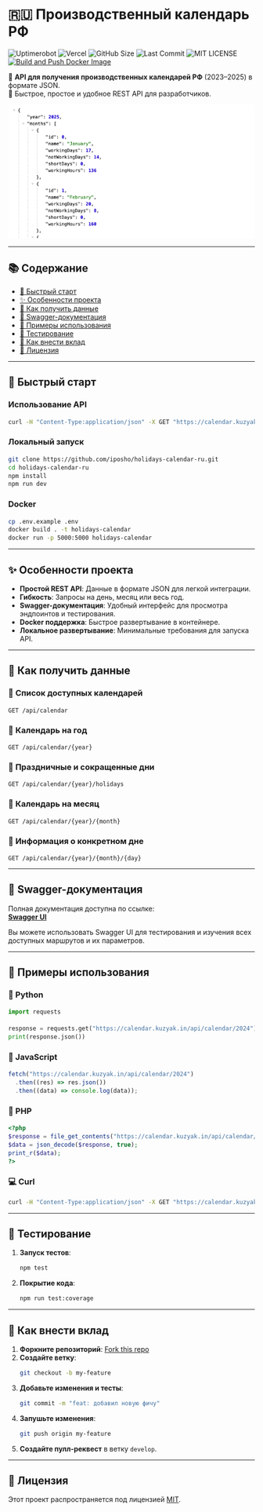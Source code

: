 # 🇷🇺 Производственный календарь РФ

![Uptimerobot](https://img.shields.io/uptimerobot/ratio/7/m797301234-a06cf748375429b73d2bee31)
![Vercel](https://vercelbadge.vercel.app/api/iposho/holidays-calendar-ru?style=flat)
![GitHub Size](https://img.shields.io/github/languages/code-size/iposho/holidays-calendar-ru)
![Last Commit](https://img.shields.io/github/last-commit/iposho/holidays-calendar-ru)
![MIT LICENSE](https://img.shields.io/github/license/iposho/holidays-calendar-ru)
[![Build and Push Docker Image](https://github.com/iteterin/holidays-calendar-ru/actions/workflows/docker-publish.yml/badge.svg?branch=main)](https://github.com/iteterin/holidays-calendar-ru/actions/workflows/docker-publish.yml)

📅 **API для получения производственных календарей РФ** (2023–2025) в формате JSON.  
🔗 Быстрое, простое и удобное REST API для разработчиков.

![Календарь](./src/app/opengraph-image.png)

---

## 📚 Содержание

- [🚀 Быстрый старт](#-быстрый-старт)
- [✨ Особенности проекта](#-особенности-проекта)
- [📌 Как получить данные](#-как-получить-данные)
- [🔧 Swagger-документация](#-swagger-документация)
- [🔧 Примеры использования](#-примеры-использования)
- [🧪 Тестирование](#-тестирование)
- [🤝 Как внести вклад](#-как-внести-вклад)
- [📄 Лицензия](#-лицензия)

---

## 🚀 Быстрый старт

### Использование API

```bash
curl -H "Content-Type:application/json" -X GET "https://calendar.kuzyak.in/api/calendar/2023"
```

### Локальный запуск

```bash
git clone https://github.com/iposho/holidays-calendar-ru.git
cd holidays-calendar-ru
npm install
npm run dev
```

### Docker

```bash
cp .env.example .env 
docker build . -t holidays-calendar
docker run -p 5000:5000 holidays-calendar
```

---

## ✨ Особенности проекта

- **Простой REST API**: Данные в формате JSON для легкой интеграции.
- **Гибкость**: Запросы на день, месяц или весь год.
- **Swagger-документация**: Удобный интерфейс для просмотра эндпоинтов и тестирования.
- **Docker поддержка**: Быстрое развертывание в контейнере.
- **Локальное развертывание**: Минимальные требования для запуска API.

---

## 📌 Как получить данные

### 📆 **Список доступных календарей**
```http
GET /api/calendar
```

### 📅 **Календарь на год**
```http
GET /api/calendar/{year}
```

### 🎉 **Праздничные и сокращенные дни**
```http
GET /api/calendar/{year}/holidays
```

### 📆 **Календарь на месяц**
```http
GET /api/calendar/{year}/{month}
```

### 📅 **Информация о конкретном дне**
```http
GET /api/calendar/{year}/{month}/{day}
```

---

## 🔧 Swagger-документация

Полная документация доступна по ссылке:  
[**Swagger UI**](https://calendar.kuzyak.in/swagger)

Вы можете использовать Swagger UI для тестирования и изучения всех доступных маршрутов и их параметров.

---

## 🔧 Примеры использования

### 🐍 Python
```python
import requests

response = requests.get("https://calendar.kuzyak.in/api/calendar/2024")
print(response.json())
```

### 📜 JavaScript
```javascript
fetch("https://calendar.kuzyak.in/api/calendar/2024")
  .then((res) => res.json())
  .then((data) => console.log(data));
```

### 🐘 PHP
```php
<?php
$response = file_get_contents("https://calendar.kuzyak.in/api/calendar/2024");
$data = json_decode($response, true);
print_r($data);
?>
```

### 💻 Curl
```bash
curl -H "Content-Type:application/json" -X GET "https://calendar.kuzyak.in/api/calendar/2024"
```

---

## 🧪 Тестирование

1. **Запуск тестов**:
   ```bash
   npm test
   ```

2. **Покрытие кода**:
   ```bash
   npm run test:coverage
   ```

---

## 🤝 Как внести вклад

1. **Форкните репозиторий**: [Fork this repo](https://github.com/iposho/holidays-calendar-ru/fork)
2. **Создайте ветку**:
   ```bash
   git checkout -b my-feature
   ```
3. **Добавьте изменения и тесты**:
   ```bash
   git commit -m "feat: добавил новую фичу"
   ```
4. **Запушьте изменения**:
   ```bash
   git push origin my-feature
   ```
5. **Создайте пулл-реквест** в ветку `develop`.

---

## 📄 Лицензия

Этот проект распространяется под лицензией [MIT](LICENSE).
